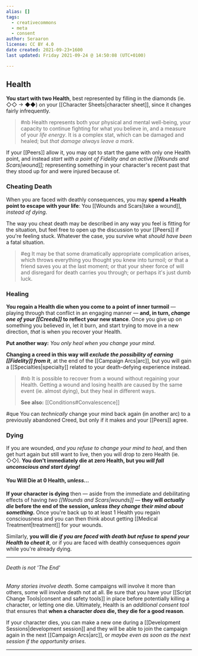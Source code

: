```yaml
---
alias: []
tags:
  - creativecommons
  - meta
  - consent
author: Seraaron
license: CC BY 4.0
date created: 2021-09-23+1600
last updated: Friday 2021-09-24 @ 14:50:08 (UTC+0100)

---
```


## Health

**You start with two Health**, best represented by filling in the diamonds (ie. ◇◇ → ◆◆) on your [[Character Sheets|character sheet]], since it changes fairly infrequently.

> #nb
> Health represents both your physical and mental well-being, your capacity to continue fighting for what you believe in, and a measure of your _life energy_. It is a complex stat, which can be damaged and healed; but _that damage always leave a mark_.

If your [[Peers]] allow it, you may opt to start the game with only one Health point, and instead _start with a point of Fidelity and an active [[Wounds and Scars|wound]];_ representing something in your character's recent past that they stood up for and were injured because of.

### Cheating Death

When you are faced with deathly consequences, you may **spend a Health point to escape with your life**: You [[Wounds and Scars|take a wound]], _instead of dying_.

The way you cheat death may be described in any way you feel is fitting for the situation, but feel free to open up the discussion to your [[Peers]] if you're feeling stuck. Whatever the case, you survive what _should have been_ a fatal situation.

> #eg
> It may be that some dramatically appropriate complication arises, which throws everything you thought you knew into turmoil; or that a friend saves you at the last moment; or that your sheer force of will and disregard for death carries you through; or perhaps it's just dumb luck.

### Healing

**You regain a Health die when you come to a point of inner turmoil** — playing through that conflict in an engaging manner — **and, in turn, _change one of your [[Creeds]]_ to reflect your new stance**. Once you give up on something you believed in, let it burn, and start trying to move in a new direction, _that_ is when you recover your Health.

**Put another way:** _You only heal when you change your mind_.

**Changing a creed in this way will _exclude the possibility of earning [[Fidelity]] from it_**, at the end of the [[Campaign Arcs|arc]], but you will gain a [[Specialties|specialty]] related to your death-defying experience instead.

> #nb
> It is possible to recover from a wound without regaining your Health. Getting a wound and losing health are caused by the same event (ie. almost dying), but they heal in different ways.
>
> **See also:** [[Conditions#Convalescence]]

#que You can _technically_ change your mind back again (in another arc) to a previously abandoned Creed, but only if it makes and your [[Peers]] agree.

### Dying
If you are wounded, _and you refuse to change your mind to heal_, and then get hurt again but still want to live, then you will drop to zero Health (ie. ◇◇). **You don't immediately die at zero Health, but you _will fall unconscious and start dying!_**

#### You Will Die at 0 Health, *unless...*
**If your character is dying** then — aside from the immediate and debilitating effects of having *two [[Wounds and Scars|wounds]]* — **they will _actually die_ before the end of the session, _unless they change their mind about something_.** Once you're back up to at least 1 Health you regain consciousness and you can then think about getting [[Medical Treatment|treatment]] for your wounds.

Similarly, **you will die _if you are faced with death but refuse to spend your Health to cheat it_**, or if you are faced with deathly consequences _again_ while you're already dying.

---

###### Death is not 'The End'

_Many stories involve death._ Some campaigns will involve it more than others, some will involve death not at all. Be sure that you have your [[Script Change Tools|consent and safety tools]] in place before potentially killing a character, or letting one die. Ultimately, Health is an _additional consent tool_ that ensures that **when a character _does_ die, they die for a good reason**.

If your character dies, you can make a new one during a [[Development Sessions|development session]] and they will be able to join the campaign again in the next [[Campaign Arcs|arc]], or *maybe even as soon as the next session if the opportunity arises*.

---
